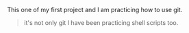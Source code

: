 This one of my first project and I am practicing how to use git.
>it's not only git I have been practicing shell scripts too.
